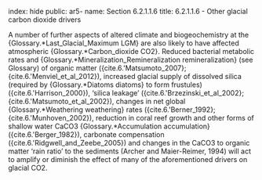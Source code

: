 index: hide
public: ar5-
name: Section 6.2.1.1.6
title: 6.2.1.1.6 - Other glacial carbon dioxide drivers

A number of further aspects of altered climate and biogeochemistry at the {Glossary.*Last_Glacial_Maximum LGM} are also likely to have affected atmospheric {Glossary.*Carbon_dioxide CO2}. Reduced bacterial metabolic rates and {Glossary.*Mineralization_Remineralization remineralization} (see Glossary) of organic matter ({cite.6.'Matsumoto_2007}; {cite.6.'Menviel_et_al_2012}), increased glacial supply of dissolved silica (required by {Glossary.*Diatoms diatoms} to form frustules) ({cite.6.'Harrison_2000}), ‘silica leakage’ ({cite.6.'Brzezinski_et_al_2002}; {cite.6.'Matsumoto_et_al_2002}), changes in net global {Glossary.*Weathering weathering} rates ({cite.6.'Berner_1992}; {cite.6.'Munhoven_2002}), reduction in coral reef growth and other forms of shallow water CaCO3 {Glossary.*Accumulation accumulation} ({cite.6.'Berger_1982}), carbonate compensation ({cite.6.'Ridgwell_and_Zeebe_2005}) and changes in the CaCO3 to organic matter ‘rain ratio’ to the sediments (Archer and Maier-Reimer, 1994) will act to amplify or diminish the effect of many of the aforementioned drivers on glacial CO2.
